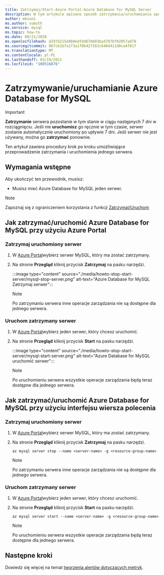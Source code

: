 ```yaml
---
title: Zatrzymaj/Start-Azure Portal-Azure Database for MySQL Server
description: W tym artykule opisano sposób zatrzymania/uruchamiania operacji w Azure Database for MySQL.
author: mksuni
ms.author: sumuth
ms.service: mysql
ms.topic: how-to
ms.date: 09/21/2020
ms.openlocfilehash: d297d215d4b0edfdd67b603ba4707bf02057ad78
ms.sourcegitcommit: 867cb1b7a1f3a1f0b427282c648d411d0ca4f81f
ms.translationtype: MT
ms.contentlocale: pl-PL
ms.lasthandoff: 03/19/2021
ms.locfileid: "100516876"
---
```

# <a name="stopstart-an-azure-database-for-mysql"></a>Zatrzymywanie/uruchamianie Azure Database for MySQL

> [!IMPORTANT]
>  **Zatrzymanie** serwera pozostanie w tym stanie w ciągu następnych 7 dni w rozciągnięciu. Jeśli nie **uruchomisz** go ręcznie w tym czasie, serwer zostanie automatycznie uruchomiony po upływie 7 dni. Jeśli serwer nie jest używany, można go **zatrzymać** ponownie.

Ten artykuł zawiera procedury krok po kroku umożliwiające przeprowadzenie zatrzymania i uruchomienia jednego serwera.

## <a name="prerequisites"></a>Wymagania wstępne

Aby ukończyć ten przewodnik, musisz:

-   Musisz mieć Azure Database for MySQL jeden serwer.

> [!NOTE]
> Zapoznaj się z ograniczeniem korzystania z funkcji [Zatrzymaj/Uruchom](concepts-servers.md#limitations-of-stopstart-operation)

## <a name="how-to-stopstart-the-azure-database-for-mysql-using-azure-portal"></a>Jak zatrzymać/uruchomić Azure Database for MySQL przy użyciu Azure Portal

### <a name="stop-a-running-server"></a>Zatrzymaj uruchomiony serwer

1.  W [Azure Portal](https://portal.azure.com/)wybierz serwer MySQL, który ma zostać zatrzymany.

2.  Na stronie **Przegląd** kliknij przycisk **Zatrzymaj** na pasku narzędzi.

    :::image type="content" source="./media/howto-stop-start-server/mysql-stop-server.png" alt-text="Azure Database for MySQL Zatrzymaj serwer":::

    > [!NOTE]
    > Po zatrzymaniu serwera inne operacje zarządzania nie są dostępne dla jednego serwera.

### <a name="start-a-stopped-server"></a>Uruchom zatrzymany serwer

1.  W [Azure Portal](https://portal.azure.com/)wybierz jeden serwer, który chcesz uruchomić.

2.  Na stronie **Przegląd** kliknij przycisk **Start** na pasku narzędzi.

    :::image type="content" source="./media/howto-stop-start-server/mysql-start-server.png" alt-text="Azure Database for MySQL uruchomić serwer":::

    > [!NOTE]
    > Po uruchomieniu serwera wszystkie operacje zarządzania będą teraz dostępne dla jednego serwera.

## <a name="how-to-stopstart-the-azure-database-for-mysql-using-cli"></a>Jak zatrzymać/uruchomić Azure Database for MySQL przy użyciu interfejsu wiersza polecenia

### <a name="stop-a-running-server"></a>Zatrzymaj uruchomiony serwer

1.  W [Azure Portal](https://portal.azure.com/)wybierz serwer MySQL, który ma zostać zatrzymany.

2.  Na stronie **Przegląd** kliknij przycisk **Zatrzymaj** na pasku narzędzi.

    ```azurecli-interactive
    az mysql server stop --name <server-name> -g <resource-group-name>
    ```
    > [!NOTE]
    > Po zatrzymaniu serwera inne operacje zarządzania nie są dostępne dla jednego serwera.

### <a name="start-a-stopped-server"></a>Uruchom zatrzymany serwer

1.  W [Azure Portal](https://portal.azure.com/)wybierz jeden serwer, który chcesz uruchomić.

2.  Na stronie **Przegląd** kliknij przycisk **Start** na pasku narzędzi.

    ```azurecli-interactive
    az mysql server start --name <server-name> -g <resource-group-name>
    ```
    > [!NOTE]
    > Po uruchomieniu serwera wszystkie operacje zarządzania będą teraz dostępne dla jednego serwera.

## <a name="next-steps"></a>Następne kroki
Dowiedz się więcej na temat [tworzenia alertów dotyczących metryk](howto-alert-on-metric.md).
